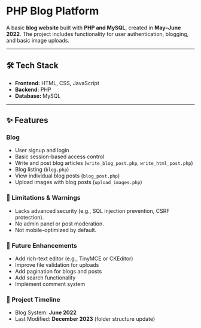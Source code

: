 # PHP Blog Platform

A basic **blog website** built with **PHP and MySQL**, created in **May–June 2022**. The project includes functionality for user authentication, blogging, and basic image uploads.

---

## 🛠️ Tech Stack

- **Frontend:** HTML, CSS, JavaScript
- **Backend:** PHP
- **Database:** MySQL

---

## ✨ Features

### Blog
- User signup and login
- Basic session-based access control
- Write and post blog articles (`write_blog_post.php`, `write_html_post.php`)
- Blog listing (`blog.php`)
- View individual blog posts (`blog_post.php`)
- Upload images with blog posts (`upload_images.php`)

### 🚧 Limitations & Warnings
- Lacks advanced security (e.g., SQL injection prevention, CSRF protection).
- No admin panel or post moderation.
- Not mobile-optimized by default.

### 🧠 Future Enhancements
- Add rich-text editor (e.g., TinyMCE or CKEditor)
- Improve file validation for uploads
- Add pagination for blogs and posts
- Add search functionality
- Implement comment system

### 📅 Project Timeline
- Blog System: **June 2022**
- Last Modified: **December 2023** (folder structure update)
